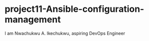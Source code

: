 ﻿# project11-Ansible-configuration-management
I am Nwachukwu A. Ikechukwu, aspiring DevOps Engineer
